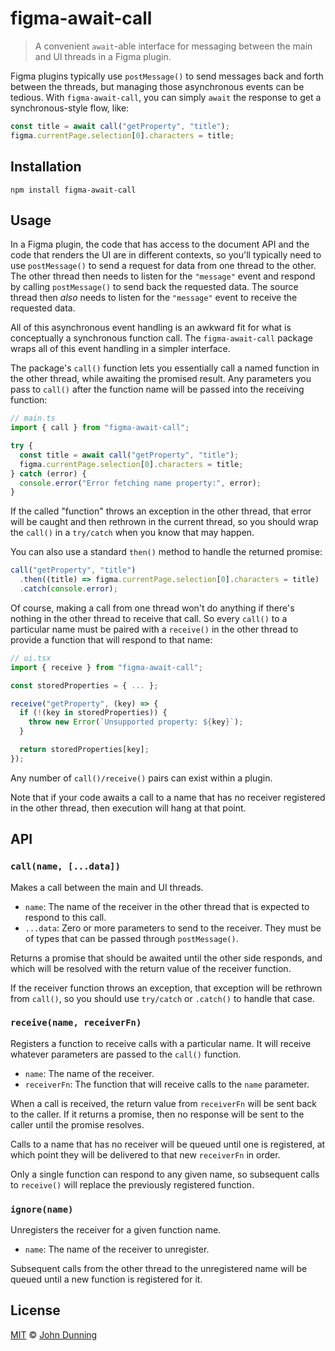 # figma-await-call

> A convenient `await`-able interface for messaging between the main and UI threads in a Figma plugin.

Figma plugins typically use `postMessage()` to send messages back and forth between the threads, but managing those asynchronous events can be tedious.  With `figma-await-call`, you can simply `await` the response to get a synchronous-style flow, like:

```typescript
const title = await call("getProperty", "title");
figma.currentPage.selection[0].characters = title;
```


## Installation

```shell
npm install figma-await-call
```


## Usage

In a Figma plugin, the code that has access to the document API and the code that renders the UI are in different contexts, so you'll typically need to use `postMessage()` to send a request for data from one thread to the other.  The other thread then needs to listen for the `"message"` event and respond by calling `postMessage()` to send back the requested data.  The source thread then *also* needs to listen for the `"message"` event to receive the requested data.

All of this asynchronous event handling is an awkward fit for what is conceptually a synchronous function call.  The `figma-await-call` package wraps all of this event handling in a simpler interface.

The package's `call()` function lets you essentially call a named function in the other thread, while awaiting the promised result.  Any parameters you pass to `call()` after the function name will be passed into the receiving function:

```typescript
// main.ts
import { call } from "figma-await-call";

try {
  const title = await call("getProperty", "title");
  figma.currentPage.selection[0].characters = title;
} catch (error) {
  console.error("Error fetching name property:", error);
}
```

If the called "function" throws an exception in the other thread, that error will be caught and then rethrown in the current thread, so you should wrap the `call()` in a `try/catch` when you know that may happen.

You can also use a standard `then()` method to handle the returned promise:

```typescript
call("getProperty", "title")
  .then((title) => figma.currentPage.selection[0].characters = title)
  .catch(console.error);
```

Of course, making a call from one thread won't do anything if there's nothing in the other thread to receive that call.  So every `call()` to a particular name must be paired with a `receive()` in the other thread to provide a function that will respond to that name:

```typescript
// ui.tsx
import { receive } from "figma-await-call";

const storedProperties = { ... };

receive("getProperty", (key) => {
  if (!(key in storedProperties)) {
    throw new Error(`Unsupported property: ${key}`);
  }

  return storedProperties[key];
});
```

Any number of `call()/receive()` pairs can exist within a plugin.

Note that if your code awaits a call to a name that has no receiver registered in the other thread, then execution will hang at that point.


## API


### `call(name, [...data])`

Makes a call between the main and UI threads.

* `name`: The name of the receiver in the other thread that is expected to respond to this call.
* `...data`: Zero or more parameters to send to the receiver.  They must be of types that can be passed through `postMessage()`.

Returns a promise that should be awaited until the other side responds, and which will be resolved with the return value of the receiver function.

If the receiver function throws an exception, that exception will be rethrown from `call()`, so you should use `try/catch` or `.catch()` to handle that case.


### `receive(name, receiverFn)`

Registers a function to receive calls with a particular name.  It will receive whatever parameters are passed to the `call()` function.

* `name`: The name of the receiver.
* `receiverFn`: The function that will receive calls to the `name` parameter.

When a call is received, the return value from `receiverFn` will be sent back to the caller.  If it returns a promise, then no response will be sent to the caller until the promise resolves.

Calls to a name that has no receiver will be queued until one is registered, at which point they will be delivered to that new `receiverFn` in order.

Only a single function can respond to any given name, so subsequent calls to `receive()` will replace the previously registered function.


### `ignore(name)`

Unregisters the receiver for a given function name.

* `name`: The name of the receiver to unregister.

Subsequent calls from the other thread to the unregistered name will be queued until a new function is registered for it.


## License

[MIT](./LICENSE) © [John Dunning](https://github.com/fwextensions)
